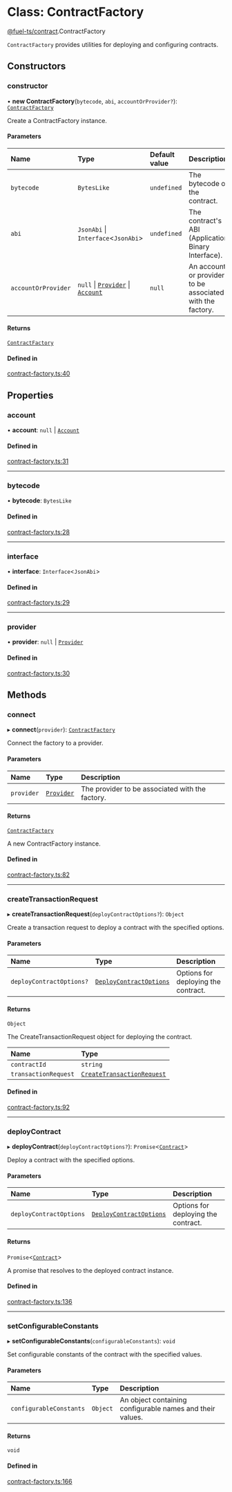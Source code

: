 # Class: ContractFactory

[@fuel-ts/contract](/api/Contract/index.md).ContractFactory

`ContractFactory` provides utilities for deploying and configuring contracts.

## Constructors

### constructor

• **new ContractFactory**(`bytecode`, `abi`, `accountOrProvider?`): [`ContractFactory`](/api/Contract/ContractFactory.md)

Create a ContractFactory instance.

#### Parameters

| Name | Type | Default value | Description |
| :------ | :------ | :------ | :------ |
| `bytecode` | `BytesLike` | `undefined` | The bytecode of the contract. |
| `abi` | `JsonAbi` \| `Interface`&lt;`JsonAbi`\> | `undefined` | The contract's ABI (Application Binary Interface). |
| `accountOrProvider` | ``null`` \| [`Provider`](/api/Providers/Provider.md) \| [`Account`](/api/Wallet/Account.md) | `null` | An account or provider to be associated with the factory. |

#### Returns

[`ContractFactory`](/api/Contract/ContractFactory.md)

#### Defined in

[contract-factory.ts:40](https://github.com/FuelLabs/fuels-ts/blob/38e5593e/packages/contract/src/contract-factory.ts#L40)

## Properties

### account

• **account**: ``null`` \| [`Account`](/api/Wallet/Account.md)

#### Defined in

[contract-factory.ts:31](https://github.com/FuelLabs/fuels-ts/blob/38e5593e/packages/contract/src/contract-factory.ts#L31)

___

### bytecode

• **bytecode**: `BytesLike`

#### Defined in

[contract-factory.ts:28](https://github.com/FuelLabs/fuels-ts/blob/38e5593e/packages/contract/src/contract-factory.ts#L28)

___

### interface

• **interface**: `Interface`&lt;`JsonAbi`\>

#### Defined in

[contract-factory.ts:29](https://github.com/FuelLabs/fuels-ts/blob/38e5593e/packages/contract/src/contract-factory.ts#L29)

___

### provider

• **provider**: ``null`` \| [`Provider`](/api/Providers/Provider.md)

#### Defined in

[contract-factory.ts:30](https://github.com/FuelLabs/fuels-ts/blob/38e5593e/packages/contract/src/contract-factory.ts#L30)

## Methods

### connect

▸ **connect**(`provider`): [`ContractFactory`](/api/Contract/ContractFactory.md)

Connect the factory to a provider.

#### Parameters

| Name | Type | Description |
| :------ | :------ | :------ |
| `provider` | [`Provider`](/api/Providers/Provider.md) | The provider to be associated with the factory. |

#### Returns

[`ContractFactory`](/api/Contract/ContractFactory.md)

A new ContractFactory instance.

#### Defined in

[contract-factory.ts:82](https://github.com/FuelLabs/fuels-ts/blob/38e5593e/packages/contract/src/contract-factory.ts#L82)

___

### createTransactionRequest

▸ **createTransactionRequest**(`deployContractOptions?`): `Object`

Create a transaction request to deploy a contract with the specified options.

#### Parameters

| Name | Type | Description |
| :------ | :------ | :------ |
| `deployContractOptions?` | [`DeployContractOptions`](/api/Contract/index.md#deploycontractoptions) | Options for deploying the contract. |

#### Returns

`Object`

The CreateTransactionRequest object for deploying the contract.

| Name | Type |
| :------ | :------ |
| `contractId` | `string` |
| `transactionRequest` | [`CreateTransactionRequest`](/api/Providers/CreateTransactionRequest.md) |

#### Defined in

[contract-factory.ts:92](https://github.com/FuelLabs/fuels-ts/blob/38e5593e/packages/contract/src/contract-factory.ts#L92)

___

### deployContract

▸ **deployContract**(`deployContractOptions?`): `Promise`&lt;[`Contract`](/api/Program/Contract.md)\>

Deploy a contract with the specified options.

#### Parameters

| Name | Type | Description |
| :------ | :------ | :------ |
| `deployContractOptions` | [`DeployContractOptions`](/api/Contract/index.md#deploycontractoptions) | Options for deploying the contract. |

#### Returns

`Promise`&lt;[`Contract`](/api/Program/Contract.md)\>

A promise that resolves to the deployed contract instance.

#### Defined in

[contract-factory.ts:136](https://github.com/FuelLabs/fuels-ts/blob/38e5593e/packages/contract/src/contract-factory.ts#L136)

___

### setConfigurableConstants

▸ **setConfigurableConstants**(`configurableConstants`): `void`

Set configurable constants of the contract with the specified values.

#### Parameters

| Name | Type | Description |
| :------ | :------ | :------ |
| `configurableConstants` | `Object` | An object containing configurable names and their values. |

#### Returns

`void`

#### Defined in

[contract-factory.ts:166](https://github.com/FuelLabs/fuels-ts/blob/38e5593e/packages/contract/src/contract-factory.ts#L166)
